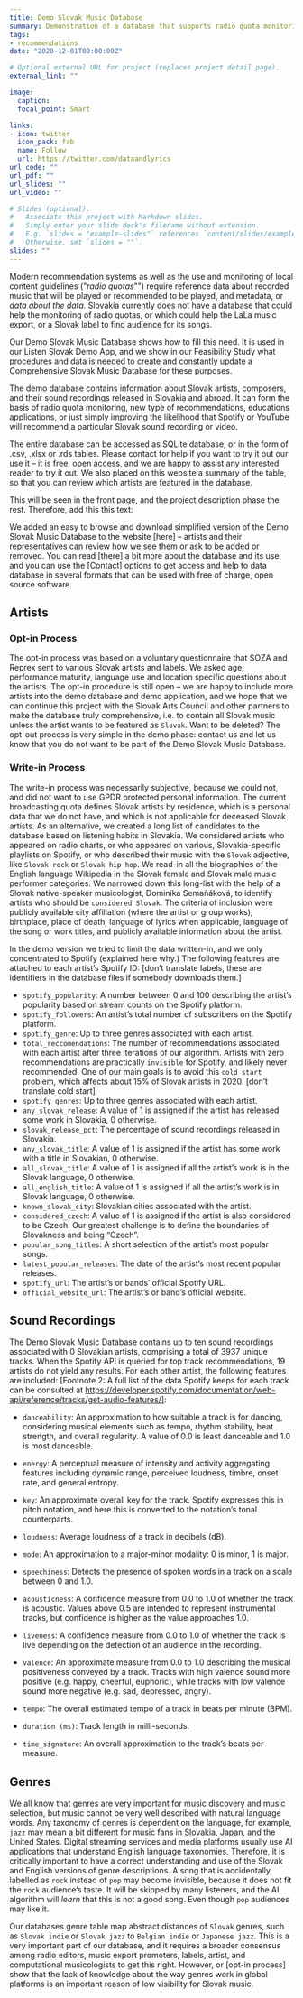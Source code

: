 ```yaml
---
title: Demo Slovak Music Database
summary: Demonstration of a database that supports radio quota monitoring and muisc promotion on digital streaming and media platforms.
tags:
- recommendations
date: "2020-12-01T00:00:00Z"

# Optional external URL for project (replaces project detail page).
external_link: ""

image:
  caption: 
  focal_point: Smart

links:
- icon: twitter
  icon_pack: fab
  name: Follow
  url: https://twitter.com/dataandlyrics
url_code: ""
url_pdf: ""
url_slides: ""
url_video: ""

# Slides (optional).
#   Associate this project with Markdown slides.
#   Simply enter your slide deck's filename without extension.
#   E.g. `slides = "example-slides"` references `content/slides/example-slides.md`.
#   Otherwise, set `slides = ""`.
slides: ""
---
```


Modern recommendation systems as well as the use and monitoring of local content guidelines ("*radio quotas*"") require reference data about recorded music that will be played or recommended to be played, and metadata, or *data about the data.*  Slovakia currently does not have a database that could help the monitoring of radio quotas, or which could help the LaLa music export, or a Slovak label to find audience for its songs. 

Our Demo Slovak Music Database shows how to fill this need.  It is used in our Listen Slovak Demo App, and we show in our Feasibility Study what procedures and data is needed to create and constantly update a Comprehensive Slovak Music Database for these purposes.

The demo database contains information about Slovak artists, composers, and their sound recordings released in Slovakia and abroad. It can form the basis of radio quota monitoring, new type of recommendations, educations applications, or just simply improving the likelihood that Spotify or YouTube will recommend a particular Slovak sound recording or video.

The entire database can be accessed as SQLite database, or in the form of .csv, .xlsx or .rds tables. Please contact for help if you want to try it out our use it – it is free, open access, and we are happy to assist any interested reader to try it out. We also placed on this website a summary of the table, so that you can review which artists are featured in the database.

This will be seen in the front page, and the project description phase the rest.  Therefore, add this this text:

We added an easy to browse and download simplified version of the Demo Slovak Music Database to the website [here] – artists and their representatives can review how we see them or ask to be added or removed. You can read [there] a bit more about the database and its use, and you can use the [Contact] options to get access and help to data database in several formats that can be used with free of charge, open source software.

## Artists
### Opt-in Process
The opt-in process was based on a voluntary questionnaire that SOZA and Reprex sent to various Slovak artists and labels. We asked age, performance maturity, language use and location specific questions about the artists. The opt-in procedure is still open – we are happy to include more artists into the demo database and demo application, and we hope that we can continue this project with the Slovak Arts Council and other partners to make the database truly comprehensive, i.e. to contain all Slovak music unless the artist wants to be featured as `Slovak`.  Want to be deleted?  The opt-out process is very simple in the demo phase: contact us and let us know that you do not want to be part of the Demo Slovak Music Database.

### Write-in Process
The write-in process was necessarily subjective, because we could not, and did not want to use GPDR protected personal information. The current broadcasting quota defines Slovak artists by residence, which is a personal data that we do not have, and which is not applicable for deceased Slovak artists.
As an alternative, we created a long list of candidates to the database based on listening habits in Slovakia. We considered artists who appeared on radio charts, or who appeared on various, Slovakia-specific playlists on Spotify, or who described their music with the `Slovak` adjective, like `Slovak rock` or `Slovak hip hop`. We read-in all the biographies of the English language Wikipedia in the Slovak female and Slovak male music performer categories.
We narrowed down this long-list with the help of a Slovak native-speaker musicologist, Dominika Semaňáková, to identify artists who should be `considered Slovak`. The criteria of inclusion were publicly available city affiliation (where the artist or group works), birthplace, place of death, language of lyrics when applicable, language of the song or work titles, and publicly available information about the artist.

In the demo version we tried to limit the data written-in, and we only concentrated to Spotify (explained here why.)  The following features are attached to each artist’s Spotify ID:  [don’t translate labels, these are identifiers in the database files if somebody downloads them.]

* `spotify_popularity`: A number between 0 and 100 describing the artist’s popularity based on stream counts on the Spotify platform.
* `spotify_followers`: An artist’s total number of subscribers on the Spotify platform.
* `spotify_genre`: Up to three genres associated with each artist.
* `total_reccomendations`: The number of recommendations associated with each artist after three iterations of our algorithm. Artists with zero recommendations are practically `invisible` for Spotify, and likely never recommended. One of our main goals is to avoid this `cold start` problem, which affects about 15% of Slovak artists in 2020. [don’t translate cold start]
* `spotify_genres`: Up to three genres associated with each artist.
* `any_slovak_release`: A value of 1 is assigned if the artist has released some work in Slovakia, 0 otherwise.
* `slovak_release_pct`: The percentage of sound recordings released in Slovakia.
* `any_slovak_title`: A value of 1 is assigned if the artist has some work with a title in Slovakian, 0 otherwise.
* `all_slovak_title`: A value of 1 is assigned if all the artist’s work is in the Slovak language, 0 otherwise.
* `all_english_title`: A value of 1 is assigned if all the artist’s work is in Slovak language, 0 otherwise.
* `known_slovak_city`: Slovakian cities associated with the artist.
* `considered_czech`: A value of 1 is assigned if the artist is also considered to be Czech. Our greatest challenge is to define the boundaries of Slovakness and being “Czech”.
* `popular_song_titles`: A short selection of the artist’s most popular songs.
* `latest_popular_releases`: The date of the artist’s most recent popular releases.
* `spotify_url`: The artist’s or bands’ official Spotify URL. 
* `official_website_url`: The artist’s or band’s official website.

## Sound Recordings
The Demo Slovak Music Database contains up to ten sound recordings associated with 0 Slovakian artists, comprising a total of 3937 unique tracks. When the Spotify API is queried for top track recommendations, 19 artists do not yield any results. For each other artist, the following features are included: 
[Footnote 2: A full list of the data Spotify keeps for each track can be consulted at https://developer.spotify.com/documentation/web-api/reference/tracks/get-audio-features/]:
* `danceability`: An approximation to how suitable a track is for dancing, considering musical elements such as tempo, rhythm stability, beat strength, and overall regularity. A value of 0.0 is least danceable and 1.0 is most danceable.
* `energy`: A perceptual measure of intensity and activity aggregating features including dynamic range, perceived loudness, timbre, onset rate, and general entropy.
* `key`: An approximate overall key for the track. Spotify expresses this in pitch notation, and here this is converted to the notation’s tonal counterparts.
* `loudness`: Average loudness of a track in decibels (dB).

* `mode`: An approximation to a major-minor modality: 0 is minor, 1 is major.

* `speechiness`: Detects the presence of spoken words in a track on a scale between 0 and 1.0.
* `acousticness`: A confidence measure from 0.0 to 1.0 of whether the track is acoustic. Values above 0.5 are intended to represent instrumental tracks, but confidence is higher as the value approaches 1.0.
* `liveness`: A confidence measure from 0.0 to 1.0 of whether the track is live depending on the detection of an audience in the recording.

* `valence`: An approximate measure from 0.0 to 1.0 describing the musical positiveness conveyed by a track. Tracks with high valence sound more positive (e.g. happy, cheerful, euphoric), while tracks with low valence sound more negative (e.g. sad, depressed, angry).

* `tempo`: The overall estimated tempo of a track in beats per minute (BPM).

* `duration (ms)`: Track length in milli-seconds.

* `time_signature`: An overall approximation to the track’s beats per measure.

## Genres

We all know that genres are very important for music discovery and music selection, but music cannot be very well described with natural language words. Any taxonomy of genres is dependent on the language, for example, `jazz` may mean a bit different for music fans in Slovakia, Japan, and the United States. 
Digital streaming services and media platforms usually use AI applications that understand English language taxonomies. Therefore, it is critically important to have a correct understanding and use of the Slovak and English versions of genre descriptions.  A song that is accidentally labelled as `rock` instead of `pop` may become invisible, because it does not fit the `rock` audience’s taste. It will be skipped by many listeners, and the AI algorithm will *learn* that this is not a good song. Even though `pop` audiences may like it.

Our databases genre table map abstract distances of `Slovak` genres, such as `Slovak indie` or `Slovak jazz` to `Belgian indie` or `Japanese jazz`. This is a very important part of our database, and it requires a broader consensus among radio editors, music export promoters, labels, artist, and computational musicologists to get this right.  However, or [opt-in process] show that the lack of knowledge about the way genres work in global platforms is an important reason of low visibility for Slovak music. 


